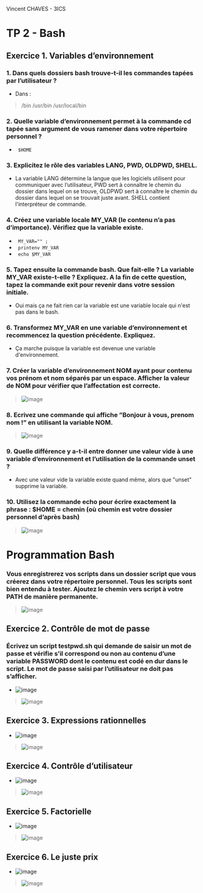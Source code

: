 Vincent CHAVES - 3ICS

# TP 2 - Bash

## Exercice 1. Variables d’environnement

### 1. Dans quels dossiers bash trouve-t-il les commandes tapées par l’utilisateur ?
- Dans :
> /bin
> /usr/bin
> /usr/local/bin

### 2. Quelle variable d’environnement permet à la commande cd tapée sans argument de vous ramener dans votre répertoire personnel ?
- <code> $HOME </code>

### 3. Explicitez le rôle des variables LANG, PWD, OLDPWD, SHELL.
- La variable LANG détermine la langue que les logiciels utilisent pour communiquer avec l’utilisateur, PWD sert à connaître le chemin du dossier dans lequel on se trouve, OLDPWD sert à connaître le chemin du dossier dans lequel on se trouvait juste avant. SHELL contient l'interpréteur de commande.

### 4. Créez une variable locale MY_VAR (le contenu n’a pas d’importance). Vérifiez que la variable existe.
- <code> MY_VAR="" ; </code>
- <code> printenv MY_VAR </code>
- <code> echo $MY_VAR </code>

### 5. Tapez ensuite la commande bash. Que fait-elle ? La variable MY_VAR existe-t-elle ? Expliquez. A la fin de cette question, tapez la commande exit pour revenir dans votre session initiale.
- Oui mais ça ne fait rien car la variable est une variable locale qui n'est pas dans le bash.

### 6. Transformez MY_VAR en une variable d’environnement et recommencez la question précédente. Expliquez.
- Ça marche puisque la variable est devenue une variable d'environnement.

### 7. Créer la variable d’environnement NOM ayant pour contenu vos prénom et nom séparés par un espace. Afficher la valeur de NOM pour vérifier que l’affectation est correcte.
> ![image](https://user-images.githubusercontent.com/113091304/190336542-6157ffac-8e7d-4d1c-883d-cff098b8e693.png)

### 8. Ecrivez une commande qui affiche ”Bonjour à vous, prenom nom !” en utilisant la variable NOM.
> ![image](https://user-images.githubusercontent.com/113091304/190337369-3d43a0de-6b08-40f1-bd2b-20001e9d0b1f.png)

### 9. Quelle différence y a-t-il entre donner une valeur vide à une variable d’environnement et l’utilisation de la commande unset ?
- Avec une valeur vide la variable existe quand même, alors que "unset" supprime la variable.

### 10. Utilisez la commande echo pour écrire exactement la phrase : $HOME = chemin (où chemin est votre dossier personnel d’après bash)
> ![image](https://user-images.githubusercontent.com/113091304/190338310-0cabc0f6-9ad0-4070-bd45-be1c433b4ece.png)

# Programmation Bash

### Vous enregistrerez vos scripts dans un dossier script que vous créerez dans votre répertoire personnel. Tous les scripts sont bien entendu à tester. Ajoutez le chemin vers script à votre PATH de manière permanente.
> ![image](https://user-images.githubusercontent.com/113091304/190346467-a0b806ce-1f11-48b7-8e6c-f9bfbb573712.png)

## Exercice 2. Contrôle de mot de passe

### Écrivez un script testpwd.sh qui demande de saisir un mot de passe et vérifie s’il correspond ou non au contenu d’une variable PASSWORD dont le contenu est codé en dur dans le script. Le mot de passe saisi par l’utilisateur ne doit pas s’afficher.
- ![image](https://user-images.githubusercontent.com/113091304/190345580-b6654f5d-ce1d-408b-a3d4-5ec661d0d4dc.png)
> ![image](https://user-images.githubusercontent.com/113091304/190350928-c66be2b5-5951-4034-859c-85a85c0b87b8.png)

## Exercice 3. Expressions rationnelles
- ![image](https://user-images.githubusercontent.com/113091304/190360232-4a0a849f-90fe-4571-b4e9-84b6163796ef.png)
> ![image](https://user-images.githubusercontent.com/113091304/190360544-1bd28390-2283-4a6e-b03f-6163ee3b146b.png)

## Exercice 4. Contrôle d’utilisateur
- ![image](https://user-images.githubusercontent.com/113091304/190373963-0f9d50bf-dc3c-49ae-ae70-6f8d00cdfd9b.png)
> ![image](https://user-images.githubusercontent.com/113091304/190373682-4c9b5565-42cc-4341-a8b8-35519674ec62.png)

## Exercice 5. Factorielle
- ![image](https://user-images.githubusercontent.com/113091304/191675264-bc3ac3dc-38dc-42de-94ae-db89732352a9.png)
> ![image](https://user-images.githubusercontent.com/113091304/191675479-1601889f-492b-4695-b5fa-57c9674ee3b8.png)

## Exercice 6. Le juste prix
- ![image](https://user-images.githubusercontent.com/113091304/191679535-d9668db4-10c6-4da7-9b1e-16c7fbced613.png)
> ![image](https://user-images.githubusercontent.com/113091304/191679081-f5994424-2f8b-41b3-81ff-7761109eea85.png)








